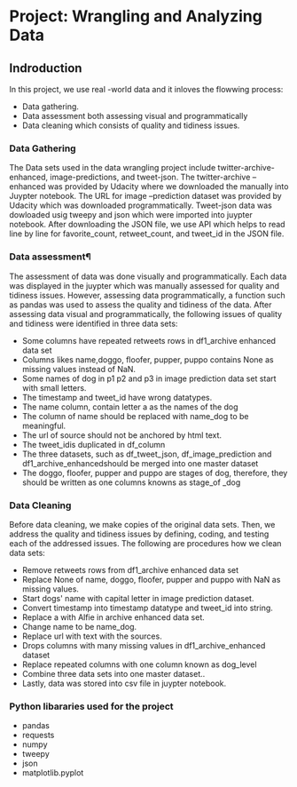 # Project: Wrangling and Analyzing Data

## Indroduction
In this project, we use real -world data and it inloves the flowwing process:
- Data gathering.
- Data assessment both assessing visual and programmatically
- Data cleaning which consists of quality and tidiness issues.

### Data Gathering
The Data sets used in the data wrangling project include twitter-archive-enhanced, image-predictions, and tweet-json. The twitter-archive –enhanced was provided by Udacity where we downloaded the manually into Juypter notebook. The URL for image –prediction dataset was provided by Udacity which was downloaded programmatically. Tweet-json data was dowloaded usig tweepy and json which were imported into juypter notebook. After downloading the JSON file, we use API which helps to read line by line for favorite_count, retweet_count, and tweet_id in the JSON file.

### Data assessment¶
The assessment of data was done visually and programmatically. Each data was displayed in the juypter which was manually assessed for quality and tidiness issues. However, assessing data programmatically, a function such as pandas was used to assess the quality and tidiness of the data. After assessing data visual and programmatically, the following issues of quality and tidiness were identified in three data sets:
- Some columns have repeated retweets rows in df1_archive enhanced data set
- Columns likes name,doggo, floofer, pupper, puppo contains None as missing values instead of NaN.
- Some names of dog in p1 p2 and p3 in image prediction data set start with small letters.
- The timestamp and tweet_id have wrong datatypes.
- The name column, contain letter a as the names of the dog
- The column of name should be replaced with name_dog to be meaningful.
- The url of source should not be anchored by html text.
- The tweet_idis duplicated in df_column
- The three datasets, such as df_tweet_json, df_image_prediction and df1_archive_enhancedshould be merged into one master dataset
- The doggo, floofer, pupper and puppo are stages of dog, therefore, they should be written as one columns knowns as stage_of _dog

### Data Cleaning
Before data cleaning, we make copies of the original data sets. Then, we address the quality and tidiness issues by defining, coding, and testing each of the addressed issues. The following are procedures how we clean data sets:
- Remove retweets rows from df1_archive enhanced data set
- Replace None of name, doggo, floofer, pupper and puppo with NaN as missing values.
- Start dogs' name with capital letter in image prediction dataset.
- Convert timestamp into timestamp datatype and tweet_id into string.
- Replace a with Alfie in archive enhanced data set.
- Change name to be name_dog.
- Replace url with text with the  sources.
- Drops columns with many missing values in df1_archive_enhanced dataset
- Replace repeated columns with one column known as dog_level
- Combine three data sets into one master dataset..
- Lastly, data was stored  into csv file in juypter notebook.

### Python libararies used for the project
- pandas 
- requests
- numpy 
- tweepy
- json
- matplotlib.pyplot

